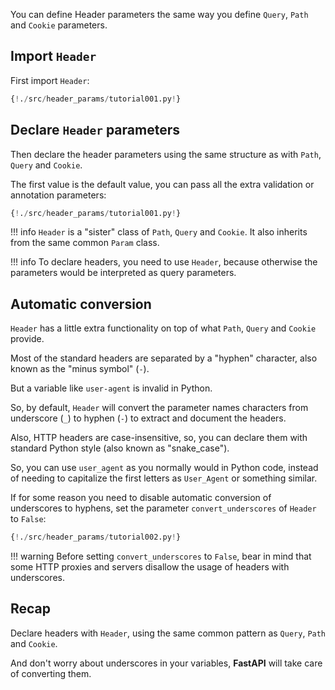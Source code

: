 You can define Header parameters the same way you define `Query`, `Path` and `Cookie` parameters.

## Import `Header`

First import `Header`:

```Python hl_lines="1"
{!./src/header_params/tutorial001.py!}
```

## Declare `Header` parameters

Then declare the header parameters using the same structure as with `Path`, `Query` and `Cookie`.

The first value is the default value, you can pass all the extra validation or annotation parameters:

```Python hl_lines="7"
{!./src/header_params/tutorial001.py!}
```

!!! info
    `Header` is a "sister" class of `Path`, `Query` and `Cookie`. It also inherits from the same common `Param` class.

!!! info
    To declare headers, you need to use `Header`, because otherwise the parameters would be interpreted as query parameters.

## Automatic conversion

`Header` has a little extra functionality on top of what `Path`, `Query` and `Cookie` provide.

Most of the standard headers are separated by a "hyphen" character, also known as the "minus symbol" (`-`).

But a variable like `user-agent` is invalid in Python.

So, by default, `Header` will convert the parameter names characters from underscore (`_`) to hyphen (`-`) to extract and document the headers.

Also, HTTP headers are case-insensitive, so, you can declare them with standard Python style (also known as "snake_case").

So, you can use `user_agent` as you normally would in Python code, instead of needing to capitalize the first letters as `User_Agent` or something similar.

If for some reason you need to disable automatic conversion of underscores to hyphens, set the parameter `convert_underscores` of `Header` to `False`:

```Python hl_lines="7"
{!./src/header_params/tutorial002.py!}
```

!!! warning
    Before setting `convert_underscores` to `False`, bear in mind that some HTTP proxies and servers disallow the usage of headers with underscores.

## Recap

Declare headers with `Header`, using the same common pattern as `Query`, `Path` and `Cookie`.

And don't worry about underscores in your variables, **FastAPI** will take care of converting them.
